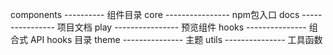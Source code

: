 components ---------- 组件目录
core ---------------- npm包入口
docs ---------------- 项目文档
play ---------------- 预览组件
hooks --------------- 组合式 API hooks 目录
theme --------------- 主题
utils --------------- 工具函数
